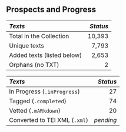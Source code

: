 ## Prospects and Progress

| *Texts* | *Status* |
|:--- | ------:|
| Total in the Collection | 10,393 |
| Unique texts | 7,793 |
| Added texts (listed below) | 2,653 |
| Orphans (no TXT) | 2 |

| *Texts* | *Status* |
|:--- | ------:|
| In Progress (`.inProgress`) | 27 |
| Tagged (`.completed`) | 74 |
| Vetted (`.mARkdown`) | 20 |
| Converted to TEI XML  (`.xml`) | _pending_ |
